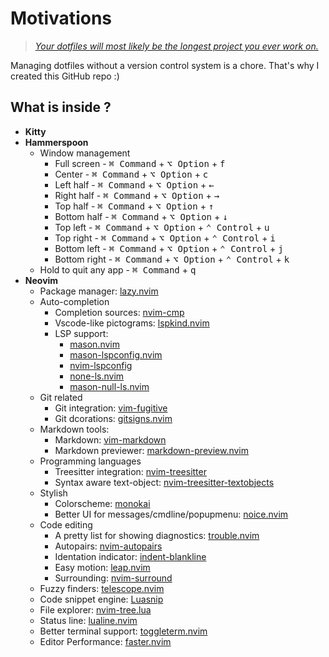 # Motivations
> [*Your dotfiles will most likely be the longest project you ever work on.*](https://www.anishathalye.com/2014/08/03/managing-your-dotfiles/)

Managing dotfiles without a version control system is a chore. That's why I created this GitHub repo :)

## What is inside ?

- **Kitty**
- **Hammerspoon**
    - Window management
        - Full screen  - <kbd>⌘ Command</kbd> + <kbd>⌥ Option</kbd> + <kbd>f</kdb>
        - Center       - <kbd>⌘ Command</kbd> + <kbd>⌥ Option</kbd> + <kbd>c</kdb>
        - Left half    - <kbd>⌘ Command</kbd> + <kbd>⌥ Option</kbd> + <kbd>←</kdb>
        - Right half   - <kbd>⌘ Command</kbd> + <kbd>⌥ Option</kbd> + <kbd>→</kdb>
        - Top half     - <kbd>⌘ Command</kbd> + <kbd>⌥ Option</kbd> + <kbd>↑</kdb>
        - Bottom half  - <kbd>⌘ Command</kbd> + <kbd>⌥ Option</kbd> + <kbd>↓</kdb>
        - Top left     - <kbd>⌘ Command</kbd> + <kbd>⌥ Option</kbd> + <kbd>⌃ Control</kbd> + <kbd>u</kdb>
        - Top right    - <kbd>⌘ Command</kbd> + <kbd>⌥ Option</kbd> + <kbd>⌃ Control</kbd> + <kbd>i</kdb>
        - Bottom left  - <kbd>⌘ Command</kbd> + <kbd>⌥ Option</kbd> + <kbd>⌃ Control</kbd> + <kbd>j</kdb>
        - Bottom right - <kbd>⌘ Command</kbd> + <kbd>⌥ Option</kbd> + <kbd>⌃ Control</kbd> + <kbd>k</kdb>
    - Hold to quit any app - <kbd>⌘ Command</kbd> + <kbd>q</kbd>
- **Neovim**
    - Package manager: [lazy.nvim](https://github.com/folke/lazy.nvim)
    - Auto-completion 
        - Completion sources: [nvim-cmp](https://github.com/hrsh7th/nvim-cmp)
        - Vscode-like pictograms: [lspkind.nvim](https://github.com/onsails/lspkind.nvim)
        - LSP support:
            - [mason.nvim](https://github.com/williamboman/mason.nvim)
            - [mason-lspconfig.nvim](https://github.com/williamboman/mason-lspconfig.nvim)
            - [nvim-lspconfig](https://github.com/neovim/nvim-lspconfig)
            - [none-ls.nvim](https://github.com/nvimtools/none-ls.nvim)
            - [mason-null-ls.nvim](https://github.com/jay-babu/mason-null-ls.nvim)
    - Git related
        - Git integration: [vim-fugitive](https://github.com/tpope/vim-fugitive)
        - Git dcorations: [gitsigns.nvim](https://github.com/lewis6991/gitsigns.nvim)
    - Markdown tools:
        - Markdown: [vim-markdown](https://github.com/preservim/vim-markdown)
        - Markdown previewer: [markdown-preview.nvim](https://github.com/iamcco/markdown-preview.nvim)
    - Programming languages
        - Treesitter integration: [nvim-treesitter](https://github.com/nvim-treesitter/nvim-treesitter)
        - Syntax aware text-object: [nvim-treesitter-textobjects](https://github.com/nvim-treesitter/nvim-treesitter-textobjects)
    - Stylish
        - Colorscheme: [monokai](https://github.com/tanvirtin/monokai.nvim)
        - Better UI for messages/cmdline/popupmenu: [noice.nvim](https://github.com/folke/noice.nvim)
    - Code editing
        - A pretty list for showing diagnostics: [trouble.nvim](https://github.com/folke/trouble.nvim)
        - Autopairs: [nvim-autopairs](https://github.com/windwp/nvim-autopairs)
        - Identation indicator: [indent-blankline](https://github.com/lukas-reineke/indent-blankline.nvim)
        - Easy motion: [leap.nvim](https://github.com/ggandor/leap.nvim)
        - Surrounding: [nvim-surround](https://github.com/kylechui/nvim-surround)
    - Fuzzy finders: [telescope.nvim](https://github.com/nvim-telescope/telescope.nvim)
    - Code snippet engine: [Luasnip](https://github.com/L3MON4D3/LuaSnip)
    - File explorer: [nvim-tree.lua](https://github.com/nvim-tree/nvim-tree.lua)
    - Status line: [lualine.nvim](https://github.com/nvim-lualine/lualine.nvim)
    - Better terminal support: [toggleterm.nvim](https://github.com/akinsho/toggleterm.nvim)
    - Editor Performance: [faster.nvim](https://github.com/pteroctopus/faster.nvim)
